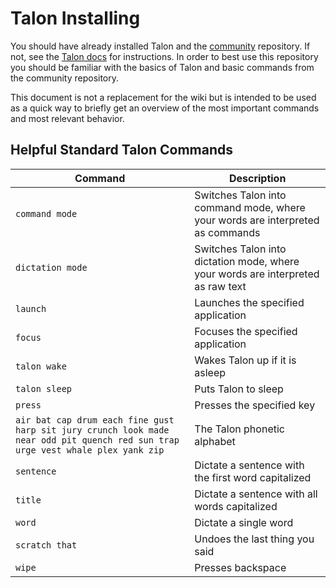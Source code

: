 # Talon Installing

You should have already installed Talon and the [community](https://github.com/talonhub/community/) repository. If not, see the [Talon docs](https://talonvoice.com/docs/) for instructions. In order to best use this repository you should be familiar with the basics of Talon and basic commands from the community repository.

This document is not a replacement for the wiki but is intended to be used as a quick way to briefly get an overview of the most important commands and most relevant behavior.

## Helpful Standard Talon Commands

| Command | Description |
|---------|-------------|
| `command mode` | Switches Talon into command mode, where your words are interpreted as commands |
| `dictation mode` | Switches Talon into dictation mode, where your words are interpreted as raw text |
| `launch` | Launches the specified application |
| `focus` | Focuses the specified application |
| `talon wake` | Wakes Talon up if it is asleep |
| `talon sleep` | Puts Talon to sleep |
| `press` | Presses the specified key |
| `air bat cap drum each fine gust harp sit jury crunch look made near odd pit quench red sun trap urge vest whale plex yank zip` | The Talon phonetic alphabet |
| `sentence` | Dictate a sentence with the first word capitalized |
| `title` | Dictate a sentence with all words capitalized |
| `word` | Dictate a single word |
| `scratch that` | Undoes the last thing you said |
| `wipe` | Presses backspace |
